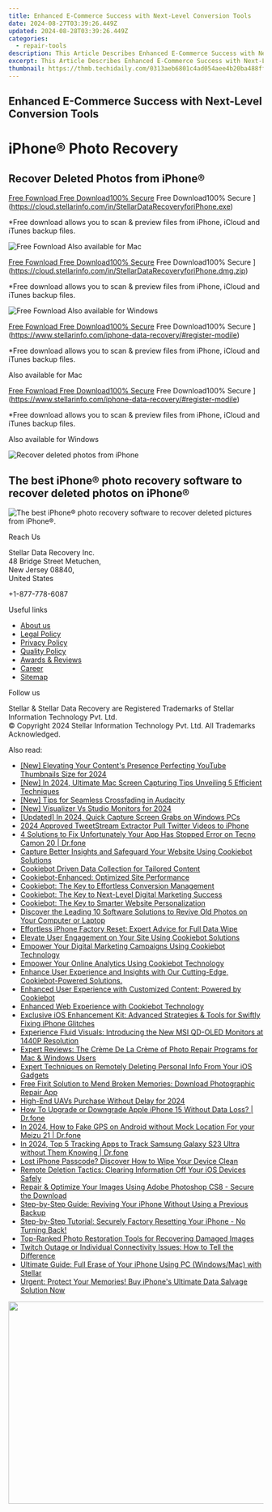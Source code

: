 ```yaml
---
title: Enhanced E-Commerce Success with Next-Level Conversion Tools
date: 2024-08-27T03:39:26.449Z
updated: 2024-08-28T03:39:26.449Z
categories:
  - repair-tools
description: This Article Describes Enhanced E-Commerce Success with Next-Level Conversion Tools
excerpt: This Article Describes Enhanced E-Commerce Success with Next-Level Conversion Tools
thumbnail: https://thmb.techidaily.com/0313aeb6801c4ad054aee4b20ba488ff337dac52c595922f616f6d67ab2cd3c7.jpg
---
```


## Enhanced E-Commerce Success with Next-Level Conversion Tools

# iPhone® Photo Recovery

## Recover Deleted Photos from iPhone®

[Free Fownload Free Download100% Secure](https://www.stellarinfo.com/gdc/iphone-recovery/images/win.png) Free Download100% Secure ](https://cloud.stellarinfo.com/in/StellarDataRecoveryforiPhone.exe)

 \*Free download allows you to scan & preview files from iPhone, iCloud and iTunes backup files.

![Free Fownload](https://www.stellarinfo.com/gdc/iphone-recovery/images/small-apple.png) Also available for Mac

[Free Fownload Free Download100% Secure](https://www.stellarinfo.com/gdc/iphone-recovery/images/mac.png) Free Download100% Secure ](https://cloud.stellarinfo.com/in/StellarDataRecoveryforiPhone.dmg.zip)

 \*Free download allows you to scan & preview files from iPhone, iCloud and iTunes backup files.

![Free Fownload](https://www.stellarinfo.com/gdc/iphone-recovery/images/small-windows.png) Also available for Windows

[Free Fownload Free Download100% Secure](https://www.stellarinfo.com/gdc/iphone-recovery/images/win.png) Free Download100% Secure ](https://www.stellarinfo.com/iphone-data-recovery/#register-modile)

 \*Free download allows you to scan & preview files from iPhone, iCloud and iTunes backup files.

 Also available for Mac

[Free Fownload Free Download100% Secure](https://www.stellarinfo.com/gdc/iphone-recovery/images/mac.png) Free Download100% Secure ](https://www.stellarinfo.com/iphone-data-recovery/#register-modile)

 \*Free download allows you to scan & preview files from iPhone, iCloud and iTunes backup files.

 Also available for Windows

![Recover deleted photos
from iPhone](https://www.stellarinfo.com/iphone-data-recovery/images/photos.png)

## The best iPhone® photo recovery software to recover deleted photos on iPhone®

![The best iPhone® photo recovery software to recover
deleted pictures from iPhone®.](https://www.stellarinfo.com/iphone-data-recovery/images/icon-lg-1.png)

Reach Us

 Stellar Data Recovery Inc.  
 48 Bridge Street Metuchen,  
 New Jersey 08840,  
 United States

+1-877-778-6087

Useful links

* [About us](https://tools.techidaily.com/stellardata-recovery/buy-now/)
* [Legal Policy](https://tools.techidaily.com/stellardata-recovery/buy-now/)
* [Privacy Policy](https://tools.techidaily.com/stellardata-recovery/buy-now/)
* [Quality Policy](https://tools.techidaily.com/stellardata-recovery/buy-now/)
* [Awards & Reviews](https://tools.techidaily.com/stellardata-recovery/buy-now/)
* [Career](https://tools.techidaily.com/stellardata-recovery/buy-now/)
* [Sitemap](https://www.stellarinfo.com/sitemap.php)

Follow us

[](https://www.facebook.com/stellarinfo) [](https://twitter.com/stellarinfo) [](https://www.linkedin.com/company/stellardatarecovery/) [](https://www.youtube.com/user/stellarite)

 Stellar & Stellar Data Recovery are Registered Trademarks of Stellar Information Technology Pvt. Ltd.  
 © Copyright 2024 Stellar Information Technology Pvt. Ltd. All Trademarks Acknowledged.

<ins class="adsbygoogle"
     style="display:block"
     data-ad-format="autorelaxed"
     data-ad-client="ca-pub-7571918770474297"
     data-ad-slot="1223367746"></ins>



<ins class="adsbygoogle"
     style="display:block"
     data-ad-client="ca-pub-7571918770474297"
     data-ad-slot="8358498916"
     data-ad-format="auto"
     data-full-width-responsive="true"></ins>

<span class="atpl-alsoreadstyle">Also read:</span>
<div><ul>
<li><a href="https://facebook-video-share.techidaily.com/new-elevating-your-contents-presence-perfecting-youtube-thumbnails-size-for-2024/"><u>[New] Elevating Your Content's Presence  Perfecting YouTube Thumbnails Size for 2024</u></a></li>
<li><a href="https://on-screen-recording.techidaily.com/new-in-2024-ultimate-mac-screen-capturing-tips-unveiling-5-efficient-techniques/"><u>[New] In 2024, Ultimate Mac Screen Capturing Tips  Unveiling 5 Efficient Techniques</u></a></li>
<li><a href="https://vp-tips.techidaily.com/new-tips-for-seamless-crossfading-in-audacity/"><u>[New] Tips for Seamless Crossfading in Audacity</u></a></li>
<li><a href="https://remote-screen-capture.techidaily.com/new-visualizer-vs-studio-monitors-for-2024/"><u>[New] Visualizer Vs Studio Monitors for 2024</u></a></li>
<li><a href="https://on-screen-recording.techidaily.com/updated-in-2024-quick-capture-screen-grabs-on-windows-pcs/"><u>[Updated] In 2024, Quick Capture  Screen Grabs on Windows PCs</u></a></li>
<li><a href="https://twitter-clips.techidaily.com/2024-approved-tweetstream-extractor-pull-twitter-videos-to-iphone/"><u>2024 Approved  TweetStream Extractor  Pull Twitter Videos to iPhone</u></a></li>
<li><a href="https://howto.techidaily.com/4-solutions-to-fix-unfortunately-your-app-has-stopped-error-on-tecno-camon-20-drfone-by-drfone-fix-android-problems-fix-android-problems/"><u>4 Solutions to Fix Unfortunately Your App Has Stopped Error on Tecno Camon 20 | Dr.fone</u></a></li>
<li><a href="https://data-safeguard.techidaily.com/capture-better-insights-and-safeguard-your-website-using-cookiebot-solutions/"><u>Capture Better Insights and Safeguard Your Website Using Cookiebot Solutions</u></a></li>
<li><a href="https://data-safeguard.techidaily.com/cookiebot-driven-data-collection-for-tailored-content/"><u>Cookiebot Driven Data Collection for Tailored Content</u></a></li>
<li><a href="https://data-safeguard.techidaily.com/cookiebot-enhanced-optimized-site-performance/"><u>Cookiebot-Enhanced: Optimized Site Performance</u></a></li>
<li><a href="https://data-safeguard.techidaily.com/cookiebot-the-key-to-effortless-conversion-management/"><u>Cookiebot: The Key to Effortless Conversion Management</u></a></li>
<li><a href="https://data-safeguard.techidaily.com/cookiebot-the-key-to-next-level-digital-marketing-success/"><u>Cookiebot: The Key to Next-Level Digital Marketing Success</u></a></li>
<li><a href="https://data-safeguard.techidaily.com/cookiebot-the-key-to-smarter-website-personalization/"><u>Cookiebot: The Key to Smarter Website Personalization</u></a></li>
<li><a href="https://data-safeguard.techidaily.com/discover-the-leading-10-software-solutions-to-revive-old-photos-on-your-computer-or-laptop/"><u>Discover the Leading 10 Software Solutions to Revive Old Photos on Your Computer or Laptop</u></a></li>
<li><a href="https://data-safeguard.techidaily.com/effortless-iphone-factory-reset-expert-advice-for-full-data-wipe/"><u>Effortless iPhone Factory Reset: Expert Advice for Full Data Wipe</u></a></li>
<li><a href="https://data-safeguard.techidaily.com/elevate-user-engagement-on-your-site-using-cookiebot-solutions/"><u>Elevate User Engagement on Your Site Using Cookiebot Solutions</u></a></li>
<li><a href="https://data-safeguard.techidaily.com/empower-your-digital-marketing-campaigns-using-cookiebot-technology/"><u>Empower Your Digital Marketing Campaigns Using Cookiebot Technology</u></a></li>
<li><a href="https://data-safeguard.techidaily.com/empower-your-online-analytics-using-cookiebot-technology/"><u>Empower Your Online Analytics Using Cookiebot Technology</u></a></li>
<li><a href="https://data-safeguard.techidaily.com/enhance-user-experience-and-insights-with-our-cutting-edge-cookiebot-powered-solutions/"><u>Enhance User Experience and Insights with Our Cutting-Edge, Cookiebot-Powered Solutions.</u></a></li>
<li><a href="https://data-safeguard.techidaily.com/enhanced-user-experience-with-customized-content-powered-by-cookiebot/"><u>Enhanced User Experience with Customized Content: Powered by Cookiebot</u></a></li>
<li><a href="https://data-safeguard.techidaily.com/enhanced-web-experience-with-cookiebot-technology/"><u>Enhanced Web Experience with Cookiebot Technology</u></a></li>
<li><a href="https://data-safeguard.techidaily.com/exclusive-ios-enhancement-kit-advanced-strategies-and-tools-for-swiftly-fixing-iphone-glitches/"><u>Exclusive iOS Enhancement Kit: Advanced Strategies & Tools for Swiftly Fixing iPhone Glitches</u></a></li>
<li><a href="https://hardware-updates.techidaily.com/experience-fluid-visuals-introducing-the-new-msi-qd-oled-monitors-at-1440p-resolution/"><u>Experience Fluid Visuals: Introducing the New MSI QD-OLED Monitors at 1440P Resolution</u></a></li>
<li><a href="https://data-safeguard.techidaily.com/expert-reviews-the-creme-de-la-creme-of-photo-repair-programs-for-mac-and-windows-users/"><u>Expert Reviews: The Crème De La Crème of Photo Repair Programs for Mac & Windows Users</u></a></li>
<li><a href="https://data-safeguard.techidaily.com/expert-techniques-on-remotely-deleting-personal-info-from-your-ios-gadgets/"><u>Expert Techniques on Remotely Deleting Personal Info From Your iOS Gadgets</u></a></li>
<li><a href="https://data-safeguard.techidaily.com/free-fixit-solution-to-mend-broken-memories-download-photographic-repair-app/"><u>Free Fixit Solution to Mend Broken Memories: Download Photographic Repair App</u></a></li>
<li><a href="https://some-techniques.techidaily.com/high-end-uavs-purchase-without-delay-for-2024/"><u>High-End UAVs  Purchase Without Delay for 2024</u></a></li>
<li><a href="https://techidaily.com/how-to-upgrade-or-downgrade-apple-iphone-15-without-data-loss-drfone-by-drfone-ios-system-repair-ios-system-repair/"><u>How To Upgrade or Downgrade Apple iPhone 15 Without Data Loss? | Dr.fone</u></a></li>
<li><a href="https://android-location.techidaily.com/in-2024-how-to-fake-gps-on-android-without-mock-location-for-your-meizu-21-drfone-by-drfone-virtual/"><u>In 2024, How to Fake GPS on Android without Mock Location For your Meizu 21 | Dr.fone</u></a></li>
<li><a href="https://android-location-track.techidaily.com/in-2024-top-5-tracking-apps-to-track-samsung-galaxy-s23-ultra-without-them-knowing-drfone-by-drfone-virtual-android/"><u>In 2024, Top 5 Tracking Apps to Track Samsung Galaxy S23 Ultra without Them Knowing | Dr.fone</u></a></li>
<li><a href="https://data-safeguard.techidaily.com/lost-iphone-passcode-discover-how-to-wipe-your-device-clean/"><u>Lost iPhone Passcode? Discover How to Wipe Your Device Clean</u></a></li>
<li><a href="https://data-safeguard.techidaily.com/remote-deletion-tactics-clearing-information-off-your-ios-devices-safely/"><u>Remote Deletion Tactics: Clearing Information Off Your iOS Devices Safely</u></a></li>
<li><a href="https://data-safeguard.techidaily.com/repair-and-optimize-your-images-using-adobe-photoshop-cs8-secure-the-download/"><u>Repair & Optimize Your Images Using Adobe Photoshop CS8 - Secure the Download</u></a></li>
<li><a href="https://data-safeguard.techidaily.com/step-by-step-guide-reviving-your-iphone-without-using-a-previous-backup/"><u>Step-by-Step Guide: Reviving Your iPhone Without Using a Previous Backup</u></a></li>
<li><a href="https://data-safeguard.techidaily.com/step-by-step-tutorial-securely-factory-resetting-your-iphone-no-turning-back/"><u>Step-by-Step Tutorial: Securely Factory Resetting Your iPhone - No Turning Back!</u></a></li>
<li><a href="https://data-safeguard.techidaily.com/top-ranked-photo-restoration-tools-for-recovering-damaged-images/"><u>Top-Ranked Photo Restoration Tools for Recovering Damaged Images</u></a></li>
<li><a href="https://technical-tips.techidaily.com/twitch-outage-or-individual-connectivity-issues-how-to-tell-the-difference/"><u>Twitch Outage or Individual Connectivity Issues: How to Tell the Difference</u></a></li>
<li><a href="https://data-safeguard.techidaily.com/ultimate-guide-full-erase-of-your-iphone-using-pc-windowsmac-with-stellar/"><u>Ultimate Guide: Full Erase of Your iPhone Using PC (Windows/Mac) with Stellar</u></a></li>
<li><a href="https://data-safeguard.techidaily.com/urgent-protect-your-memories-buy-iphones-ultimate-data-salvage-solution-now/"><u>Urgent: Protect Your Memories! Buy iPhone's Ultimate Data Salvage Solution Now</u></a></li>
</ul></div>

<!-- affiliate ads begin -->
<a href="https://aidotcom.pxf.io/c/5597632/2086436/19576" target="_top" id="2086436"><img src="//a.impactradius-go.com/display-ad/19576-2086436" border="0" alt="" width="1500" height="400"/></a><img height="0" width="0" src="https://imp.pxf.io/i/5597632/2086436/19576" style="position:absolute;visibility:hidden;" border="0" />
<!-- affiliate ads end -->